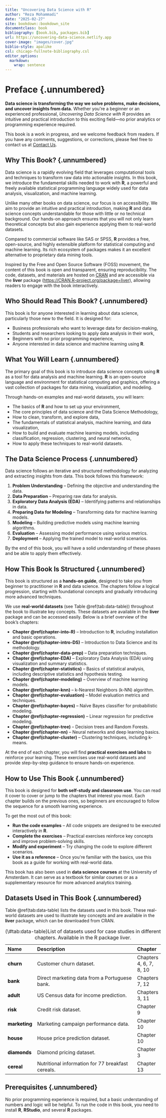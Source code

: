 ```yaml
---
title: "Uncovering Data Science with R"
author: "Reza Mohammadi"
date: "2025-02-27"
site: bookdown::bookdown_site
documentclass: book
bibliography: [book.bib, packages.bib]
url: https://uncovering-data-science.netlify.app
cover-image: "images/cover.jpg"
biblio-style: apalike
csl: chicago-fullnote-bibliography.csl
editor_options: 
  markdown: 
    wrap: sentence
---
```


# Preface {.unnumbered}  

**Data science is transforming the way we solve problems, make decisions, and uncover insights from data.** Whether you're a beginner or an experienced professional, *Uncovering Data Science with R* provides an intuitive and practical introduction to this exciting field—no prior analytics or programming experience required.  

This book is a work in progress, and we welcome feedback from readers. If you have any comments, suggestions, or corrections, please feel free to contact us at [Contact Us](mailto:a.mohammadi@uva.nl).  

## Why This Book? {.unnumbered}  

Data science is a rapidly evolving field that leverages computational tools and techniques to transform raw data into actionable insights. In this book, we introduce the fundamental skills needed to work with **R**, a powerful and freely available statistical programming language widely used for data analysis, visualization, and machine learning.  

Unlike many other books on data science, our focus is on accessibility. We aim to provide an intuitive and practical introduction, making **R** and data science concepts understandable for those with little or no technical background. Our hands-on approach ensures that you will not only learn theoretical concepts but also gain experience applying them to real-world datasets.  

Compared to commercial software like SAS or SPSS, **R** provides a free, open-source, and highly extensible platform for statistical computing and machine learning. Its rich ecosystem of packages makes it an excellent alternative to proprietary data mining tools.  

Inspired by the Free and Open Source Software (FOSS) movement, the content of this book is open and transparent, ensuring reproducibility. The code, datasets, and materials are hosted on [CRAN](https://cran.r-project.org/web/packages/liver/index.html) and are accessible via the **liver** package (<https://CRAN.R-project.org/package=liver>), allowing readers to engage with the book interactively.  

## Who Should Read This Book? {.unnumbered}  

This book is for anyone interested in learning about data science, particularly those new to the field. It is designed for:  

- Business professionals who want to leverage data for decision-making,  
- Students and researchers looking to apply data analysis in their work,  
- Beginners with no prior programming experience,  
- Anyone interested in data science and machine learning using **R**.  

## What You Will Learn {.unnumbered}  

The primary goal of this book is to introduce data science concepts using **R** as a tool for data analysis and machine learning. **R** is an open-source language and environment for statistical computing and graphics, offering a vast collection of packages for data mining, visualization, and modeling.  

Through hands-on examples and real-world datasets, you will learn:  

- The basics of **R** and how to set up your environment,  
- The core principles of data science and the Data Science Methodology,  
- How to clean, transform, and explore data,  
- The fundamentals of statistical analysis, machine learning, and data visualization,  
- How to build and evaluate machine learning models, including classification, regression, clustering, and neural networks,  
- How to apply these techniques to real-world datasets.  

## The Data Science Process {.unnumbered}  

Data science follows an iterative and structured methodology for analyzing and extracting insights from data. This book follows this framework:  

1. **Problem Understanding** – Defining the objective and understanding the data.  
2. **Data Preparation** – Preparing raw data for analysis.  
3. **Exploratory Data Analysis (EDA)** – Identifying patterns and relationships in data.  
4. **Preparing Data for Modeling** – Transforming data for machine learning models.  
5. **Modeling** – Building predictive models using machine learning algorithms.  
6. **Evaluation** – Assessing model performance using various metrics.  
7. **Deployment** – Applying the trained model to real-world scenarios.  

By the end of this book, you will have a solid understanding of these phases and be able to apply them effectively.  

## How This Book Is Structured {.unnumbered}  

This book is structured as a **hands-on guide**, designed to take you from beginner to practitioner in **R** and data science. The chapters follow a logical progression, starting with foundational concepts and gradually introducing more advanced techniques.  

We use **real-world datasets** (see Table \@ref(tab:data-table)) throughout the book to illustrate key concepts. These datasets are available in the **liver** package and can be accessed easily. Below is a brief overview of the book’s chapters:  

- **Chapter \@ref(chapter-into-R)** – Introduction to **R**, including installation and basic operations.  
- **Chapter \@ref(chapter-intro-DS)** – Introduction to Data Science and its methodology.  
- **Chapter \@ref(chapter-data-prep)** – Data preparation techniques.  
- **Chapter \@ref(chapter-EDA)** – Exploratory Data Analysis (EDA) using visualization and summary statistics.  
- **Chapter \@ref(chapter-statistics)** – Basics of statistical analysis, including descriptive statistics and hypothesis testing.  
- **Chapter \@ref(chapter-modeling)** – Overview of machine learning models.  
- **Chapter \@ref(chapter-knn)** – k-Nearest Neighbors (k-NN) algorithm.  
- **Chapter \@ref(chapter-evaluation)** – Model evaluation metrics and techniques.  
- **Chapter \@ref(chapter-bayes)** – Naïve Bayes classifier for probabilistic modeling.  
- **Chapter \@ref(chapter-regression)** – Linear regression for predictive modeling.  
- **Chapter \@ref(chapter-tree)** – Decision trees and Random Forests.  
- **Chapter \@ref(chapter-nn)** – Neural networks and deep learning basics.  
- **Chapter \@ref(chapter-cluster)** – Clustering techniques, including k-means.  

At the end of each chapter, you will find **practical exercises and labs** to reinforce your learning. These exercises use real-world datasets and provide step-by-step guidance to ensure hands-on experience.  

## How to Use This Book {.unnumbered}  

This book is designed for **both self-study and classroom use**. You can read it cover to cover or jump to the chapters that interest you most. Each chapter builds on the previous ones, so beginners are encouraged to follow the sequence for a smooth learning experience.  

To get the most out of this book:  

- **Run the code examples** – All code snippets are designed to be executed interactively in **R**.  
- **Complete the exercises** – Practical exercises reinforce key concepts and improve problem-solving skills.  
- **Modify and experiment** – Try changing the code to explore different scenarios.  
- **Use it as a reference** – Once you're familiar with the basics, use this book as a guide for working with real-world data.  

This book has also been used in **data science courses** at the University of Amsterdam. It can serve as a textbook for similar courses or as a supplementary resource for more advanced analytics training.  

## Datasets Used in This Book {.unnumbered}  

Table \@ref(tab:data-table) lists the datasets used in this book. These real-world datasets are used to illustrate key concepts and are available in the **liver** package, which can be downloaded from CRAN.  

<table class="table" style="width: auto !important; margin-left: auto; margin-right: auto;">
<caption>(\#tab:data-table)List of datasets used for case studies in different chapters. Available in the R package liver.</caption>
 <thead>
  <tr>
   <th style="text-align:left;"> Name </th>
   <th style="text-align:left;"> Description </th>
   <th style="text-align:left;"> Chapter </th>
  </tr>
 </thead>
<tbody>
  <tr>
   <td style="text-align:left;font-weight: bold;color: black !important;"> churn </td>
   <td style="text-align:left;width: 20em; "> Customer churn dataset. </td>
   <td style="text-align:left;"> Chapters 4, 6, 7, 8, 10 </td>
  </tr>
  <tr>
   <td style="text-align:left;font-weight: bold;color: black !important;"> bank </td>
   <td style="text-align:left;width: 20em; "> Direct marketing data from a Portuguese bank. </td>
   <td style="text-align:left;"> Chapters 7, 12 </td>
  </tr>
  <tr>
   <td style="text-align:left;font-weight: bold;color: black !important;"> adult </td>
   <td style="text-align:left;width: 20em; "> US Census data for income prediction. </td>
   <td style="text-align:left;"> Chapters 3, 11 </td>
  </tr>
  <tr>
   <td style="text-align:left;font-weight: bold;color: black !important;"> risk </td>
   <td style="text-align:left;width: 20em; "> Credit risk dataset. </td>
   <td style="text-align:left;"> Chapter 9 </td>
  </tr>
  <tr>
   <td style="text-align:left;font-weight: bold;color: black !important;"> marketing </td>
   <td style="text-align:left;width: 20em; "> Marketing campaign performance data. </td>
   <td style="text-align:left;"> Chapter 10 </td>
  </tr>
  <tr>
   <td style="text-align:left;font-weight: bold;color: black !important;"> house </td>
   <td style="text-align:left;width: 20em; "> House price prediction dataset. </td>
   <td style="text-align:left;"> Chapter 10 </td>
  </tr>
  <tr>
   <td style="text-align:left;font-weight: bold;color: black !important;"> diamonds </td>
   <td style="text-align:left;width: 20em; "> Diamond pricing dataset. </td>
   <td style="text-align:left;"> Chapter 3 </td>
  </tr>
  <tr>
   <td style="text-align:left;font-weight: bold;color: black !important;"> cereal </td>
   <td style="text-align:left;width: 20em; "> Nutritional information for 77 breakfast cereals. </td>
   <td style="text-align:left;"> Chapter 13 </td>
  </tr>
</tbody>
</table>



## Prerequisites {.unnumbered}  

No prior programming experience is required, but a basic understanding of numbers and logic will be helpful. To run the code in this book, you need to install **R**, **RStudio**, and several **R** packages.  






